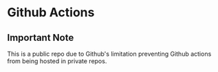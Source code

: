 # Github Actions

## Important Note

This is a public repo due to Github's limitation preventing Github actions from being hosted in private repos.
